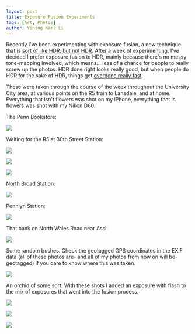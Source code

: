 ```yaml
---
layout: post
title: Exposure Fusion Experiments
tags: [Art, Photos]
author: Yining Karl Li
---
```


Recently I've been experimenting with exposure fusion, a new technique that is [sort of like HDR, but not HDR](http://digital-photography-school.com/exposure-fusion-what-is-it-how-does-it-compare-to-hdr-how-do-i-do-it). After a week of experimenting, I've decided I prefer exposure fusion to HDR, mainly because there's no messy tone-mapping involved, which means... less of a chance for people to really screw up the photos. HDR done right looks really good, but when people do HDR for the sake of HDR, things get [overdone really fast](http://www.jmg-galleries.com/blog/2007/08/15/why-i-hate-hdr-photo-technology-porn/).

These were taken through the course of the week throughout the University City area, at various points on the R5 train to Lansdale, and at home. Everything that isn't flowers was shot on my iPhone, everything that is flowers was shot with my Nikon D60.

The Penn Bookstore:

[![](/content/images/2010/Jul/IMG_0070_1_2_3_4_5_2.jpg)](/content/images/2010/Jul/IMG_0070_1_2_3_4_5_2.jpg)

Waiting for the R5 at 30th Street Station:

[![](/content/images/2010/Jul/IMG_0079_80_81.jpg)](/content/images/2010/Jul/IMG_0079_80_81.jpg)

[![](/content/images/2010/Jul/IMG_0083_4_5_6_.jpg)](/content/images/2010/Jul/IMG_0083_4_5_6_.jpg)

[![](/content/images/2010/Jul/IMG_0087_8.jpg)](/content/images/2010/Jul/IMG_0087_8.jpg)

North Broad Station:

[![](/content/images/2010/Jul/IMG_0103_4_5.jpg)](/content/images/2010/Jul/IMG_0103_4_5.jpg)

Pennlyn Station:

[![](/content/images/2010/Jul/IMG_0112_3.jpg)](/content/images/2010/Jul/IMG_0112_3.jpg)

That bank on North Wales Road near Assi:

[![](/content/images/2010/Jul/IMG_0115_6.jpg)](/content/images/2010/Jul/IMG_0115_6.jpg)

Some random bushes. Check the geotagged GPS coordinates in the EXIF data (all of these photos are- and all of my photos from now on will be- geotagged) if you care to know where this was taken.

[![](/content/images/2010/Jul/IMG_0117_8.jpg)](/content/images/2010/Jul/IMG_0117_8.jpg)

An orchid of some sort. With these shots I added an exposure with flash to the mix of exposures that went into the fusion process.

[![](/content/images/2010/Jul/DSC_0135_6.jpg)](/content/images/2010/Jul/DSC_0135_6.jpg)

[![](/content/images/2010/Jul/DSC_0126_7.jpg)](/content/images/2010/Jul/DSC_0126_7.jpg)

[![](/content/images/2010/Jul/DSC_0130_1.jpg)](/content/images/2010/Jul/DSC_0130_1.jpg)
